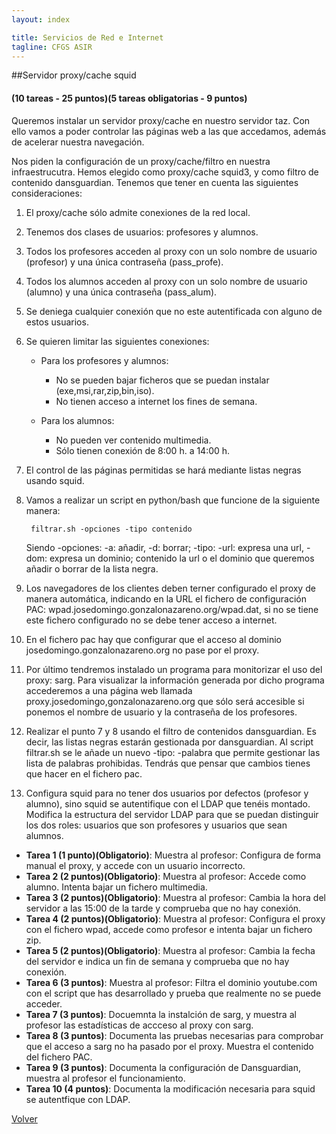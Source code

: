 ```yaml
---
layout: index

title: Servicios de Red e Internet
tagline: CFGS ASIR
---
```


##Servidor proxy/cache squid

#### (10 tareas - 25 puntos)(5 tareas obligatorias - 9 puntos)

Queremos instalar un servidor proxy/cache en nuestro servidor taz. Con ello vamos a poder controlar las páginas web a las que accedamos, además de acelerar nuestra navegación.

Nos piden la configuración de un proxy/cache/filtro en nuestra infraestrucutra. Hemos elegido como proxy/cache squid3, y como filtro de contenido dansguardian. Tenemos que tener en cuenta las siguientes consideraciones:

1. El proxy/cache sólo admite conexiones de la red local.
2. Tenemos dos clases de usuarios: profesores y alumnos.
3. Todos los profesores acceden al proxy con un solo nombre de usuario (profesor) y una única contraseña (pass_profe).
4. Todos los alumnos acceden al proxy con un solo nombre de usuario (alumno) y una única contraseña (pass_alum).
5. Se deniega cualquier conexión que no este autentificada con alguno de estos usuarios.
6. Se quieren limitar las siguientes conexiones:

	* Para los profesores y alumnos:
		* No se pueden bajar ficheros que se puedan instalar (exe,msi,rar,zip,bin,iso).
		* No tienen acceso a internet los fines de semana.	

	* Para los alumnos:
	  	
		* No pueden ver contenido multimedia.
		* Sólo tienen conexión de 8:00 h. a 14:00 h.

7. El control de las páginas permitidas se hará mediante listas negras usando squid.
8. Vamos a realizar un script en python/bash que funcione de la siguiente manera:

		filtrar.sh -opciones -tipo contenido

	Siendo -opciones: -a: añadir, -d: borrar; -tipo: -url: expresa una url, -dom: expresa un dominio; contenido la url o el dominio que queremos añadir o borrar de la lista negra.

9. Los navegadores de los clientes deben terner configurado el proxy de manera automática, indicando en la URL el fichero de configuración PAC: wpad.josedomingo.gonzalonazareno.org/wpad.dat, si no se tiene este fichero configurado no se debe tener acceso a internet.

10. En el fichero pac hay que configurar que el acceso al dominio josedomingo.gonzalonazareno.org no pase por el proxy.

11. Por último tendremos instalado un programa para monitorizar el uso del proxy: sarg. Para visualizar la información generada por dicho programa accederemos a una página web llamada proxy.josedomingo,gonzalonazareno.org que sólo será accesible si ponemos el nombre de usuario y la contraseña de los profesores.

12. Realizar el punto 7 y 8 usando el filtro de contenidos dansguardian. Es decir, las listas negras estarán gestionada por dansguardian. Al script filtrar.sh se le añade un nuevo -tipo: -palabra que permite gestionar las lista de palabras prohibidas. Tendrás que pensar que cambios tienes que hacer en el fichero pac.

13. Configura squid para no tener dos usuarios por defectos (profesor y alumno), sino squid se autentifique con el LDAP que tenéis montado. Modifica la estructura del servidor LDAP para que se puedan distinguir los dos roles: usuarios que son profesores y usuarios que sean alumnos.

<div class='ejercicios' markdown='1'>

* **Tarea 1 (1 punto)(Obligatorio)**: Muestra al profesor: Configura de forma manual el proxy, y accede con un usuario incorrecto.
* **Tarea 2 (2 puntos)(Obligatorio)**: Muestra al profesor: Accede como alumno. Intenta bajar un fichero multimedia.
* **Tarea 3 (2 puntos)(Obligatorio)**: Muestra al profesor: Cambia la hora del servidor a las 15:00 de la tarde y comprueba que no hay conexión.
* **Tarea 4 (2 puntos)(Obligatorio)**: Muestra al profesor: Configura el proxy con el fichero wpad, accede como profesor e intenta bajar un fichero zip.
* **Tarea 5 (2 puntos)(Obligatorio)**: Muestra al profesor: Cambia la fecha del servidor e indica un fin de semana y comprueba que no hay conexión.
* **Tarea 6 (3 puntos)**: Muestra al profesor: Filtra el dominio youtube.com con el script que has desarrollado y prueba que realmente no se puede acceder.
* **Tarea 7 (3 puntos)**: Docuemnta la instalción de sarg, y muestra al profesor las estadísticas de accceso al proxy con sarg.
* **Tarea 8 (3 puntos)**: Documenta las pruebas necesarias para comprobar que el acceso a sarg no ha pasado por el proxy. Muestra el contenido del fichero PAC.
* **Tarea 9 (3 puntos)**: Documenta la configuración de Dansguardian, muestra al profesor el funcionamiento.
* **Tarea 10 (4 puntos)**: Documenta la modificación necesaria para squid se autentfique con LDAP.

</div>

[Volver](index)
